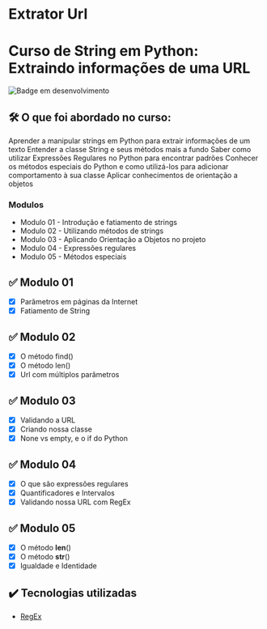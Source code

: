 # Extrator Url
# Curso de String em Python: Extraindo informações de uma URL
![Badge em desenvolvimento](https://img.shields.io/badge/Status-Em%20Desenvolvimento-green)


## :hammer_and_wrench: O que foi abordado no curso:

Aprender a manipular strings em Python para extrair informações de um texto
Entender a classe String e seus métodos mais a fundo
Saber como utilizar Expressões Regulares no Python para encontrar padrões
Conhecer os métodos especiais do Python e como utilizá-los para adicionar comportamento à sua classe
Aplicar conhecimentos de orientação a objetos

### Modulos

<ul>

   <li> Modulo 01 - Introdução e fatiamento de strings</li>
   <li> Modulo 02 - Utilizando métodos de strings</li>
   <li> Modulo 03 - Aplicando Orientação a Objetos no projeto</li>
   <li> Modulo 04 - Expressões regulares</li>
   <li> Modulo 05 - Métodos especiais</li>
   
</ul>

## :white_check_mark: Modulo 01
- [x] Parâmetros em páginas da Internet
- [x] Fatiamento de String

## :white_check_mark: Modulo 02
- [x] O método find()
- [x] O método len()
- [x] Url com múltiplos parâmetros

## :white_check_mark: Modulo 03
- [x] Validando a URL
- [x] Criando nossa classe
- [x] None vs empty, e o if do Python

## :white_check_mark: Modulo 04
- [x] O que são expressões regulares
- [X] Quantificadores e Intervalos
- [X] Validando nossa URL com RegEx

## :white_check_mark: Modulo 05
- [x] O método __len__()
- [X] O método __str__()
- [X] Igualdade e Identidade 

## ✔️ Tecnologias utilizadas
- [RegEx](https://docs.python.org/pt-br/3/howto/regex.html#regex-howto)